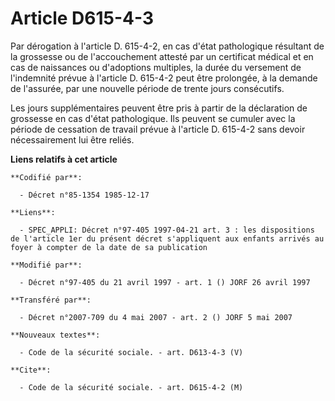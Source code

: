 # Article D615-4-3

Par dérogation à l'article D. 615-4-2, en cas d'état pathologique résultant de la grossesse ou de l'accouchement attesté par
un certificat médical et en cas de naissances ou d'adoptions multiples, la durée du versement de l'indemnité prévue à
l'article D. 615-4-2 peut être prolongée, à la demande de l'assurée, par une nouvelle période de trente jours consécutifs.

Les jours supplémentaires peuvent être pris à partir de la déclaration de grossesse en cas d'état pathologique. Ils peuvent
se cumuler avec la période de cessation de travail prévue à l'article D. 615-4-2 sans devoir nécessairement lui être reliés.

**Liens relatifs à cet article**

	**Codifié par**:

	  - Décret n°85-1354 1985-12-17

	**Liens**:

	  - SPEC_APPLI: Décret n°97-405 1997-04-21 art. 3 : les dispositions de l'article 1er du présent décret s'appliquent aux enfants arrivés au foyer à compter de la date de sa publication

	**Modifié par**:

	  - Décret n°97-405 du 21 avril 1997 - art. 1 () JORF 26 avril 1997

	**Transféré par**:

	  - Décret n°2007-709 du 4 mai 2007 - art. 2 () JORF 5 mai 2007

	**Nouveaux textes**:

	  - Code de la sécurité sociale. - art. D613-4-3 (V)

	**Cite**:

	  - Code de la sécurité sociale. - art. D615-4-2 (M)
